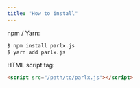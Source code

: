 ```yaml
---
title: "How to install"
---
```


npm / Yarn:

```bash
$ npm install parlx.js
$ yarn add parlx.js
```

HTML script tag:

```html
<script src="/path/to/parlx.js"></script>
```
